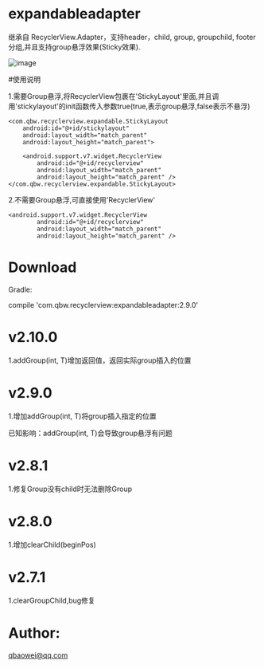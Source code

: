 # expandableadapter



继承自 RecyclerView.Adapter，支持header，child, group, groupchild, footer 分组,并且支持group悬浮效果(Sticky效果).



![image](https://github.com/qbaowei/ExpandableAdapter/raw/master/screenshots/ExpandableAdapter.gif)


#使用说明


1.需要Group悬浮,将RecyclerView包裹在'StickyLayout'里面,并且调用'stickylayout'的init函数传入参数true(true,表示group悬浮,false表示不悬浮)


    <com.qbw.recyclerview.expandable.StickyLayout
        android:id="@+id/stickylayout"
        android:layout_width="match_parent"
        android:layout_height="match_parent">

        <android.support.v7.widget.RecyclerView
            android:id="@+id/recyclerview"
            android:layout_width="match_parent"
            android:layout_height="match_parent" />
    </com.qbw.recyclerview.expandable.StickyLayout>


2.不需要Group悬浮,可直接使用'RecyclerView'


    <android.support.v7.widget.RecyclerView
            android:id="@+id/recyclerview"
            android:layout_width="match_parent"
            android:layout_height="match_parent" />



# Download


Gradle:


compile 'com.qbw.recyclerview:expandableadapter:2.9.0'


# v2.10.0

1.addGroup(int, T)增加返回值，返回实际group插入的位置


# v2.9.0

1.增加addGroup(int, T)将group插入指定的位置

已知影响：addGroup(int, T)会导致group悬浮有问题


# v2.8.1


1.修复Group没有child时无法删除Group


# v2.8.0


1.增加clearChild(beginPos)


# v2.7.1


1.clearGroupChild,bug修复


# Author:


qbaowei@qq.com

